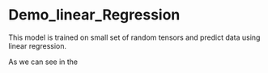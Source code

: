 # Demo_linear_Regression
This model is trained on small set of random tensors and predict data using linear regression. 


As we can see in the 





